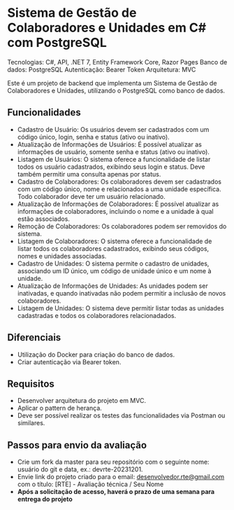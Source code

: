 # Sistema de Gestão de Colaboradores e Unidades em C# com PostgreSQL

Tecnologias: C#, API, .NET 7, Entity Framework Core, Razor Pages
Banco de dados: PostgreSQL
Autenticação: Bearer Token
Arquitetura: MVC

Este é um projeto de backend que implementa um Sistema de Gestão de Colaboradores e Unidades, utilizando o PostgreSQL como banco de dados.

## **Funcionalidades**
* Cadastro de Usuário: Os usuários devem ser cadastrados com um código único, login, senha e status (ativo ou inativo).
* Atualização de Informações de Usuários: É possível atualizar as informações de usuário, somente senha e status (ativo ou inativo).
* Listagem de Usuários: O sistema oferece a funcionalidade de listar todos os usuário cadastrados, exibindo seus login e status. Deve também permitir uma consulta apenas por status.
* Cadastro de Colaboradores: Os colaboradores devem ser cadastrados com um código único, nome e relacionados a uma unidade específica. Todo colaborador deve ter um usuário relacionado.
* Atualização de Informações de Colaboradores: É possível atualizar as informações de colaboradores, incluindo o nome e a unidade à qual estão associados.
* Remoção de Colaboradores: Os colaboradores podem ser removidos do sistema.
* Listagem de Colaboradores: O sistema oferece a funcionalidade de listar todos os colaboradores cadastrados, exibindo seus códigos, nomes e unidades associadas.
* Cadastro de Unidades: O sistema permite o cadastro de unidades, associando um ID único, um código de unidade único e um nome à unidade.
* Atualização de Informações de Unidades: As unidades podem ser inativadas, e quando inativadas não podem permitir a inclusão de novos colaboradores.
* Listagem de Unidades: O sistema deve permitir listar todas as unidades cadastradas e todos os colaboradores relacionadados.

## **Diferenciais**
* Utilização do Docker para criação do banco de dados.
* Criar autenticação via Bearer token. 

## **Requisitos**
* Desenvolver arquitetura do projeto em MVC.
* Aplicar o pattern de herança.
* Deve ser possível realizar os testes das funcionalidades via Postman ou similares.

## Passos para envio da avaliação
* Crie um fork da master para seu repositório com o seguinte nome: usuário do git e data, ex.: devrte-20231201.
* Envie link do projeto criado para o email: desenvolvedor.rte@gmail.com com o título: [RTE] - Avaliação técnica / Seu Nome
* **Após a solicitação de acesso, haverá o prazo de uma semana para entrega do projeto**

